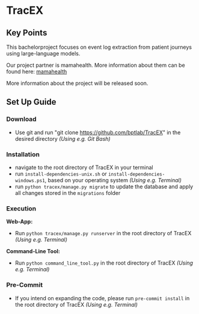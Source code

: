 # TracEX


## Key Points

This bachelorproject focuses on event log extraction from patient journeys using large-language models.

Our project partner is mamahealth. More information about them can be found here: [mamahealth](https://www.mamahealth.io/)

More information about the project will be released soon.


## Set Up Guide

### Download

- Use git and run "git clone https://github.com/bptlab/TracEX" in the desired directory _(Using e.g. Git Bash)_

### Installation
- navigate to the root directory of TracEX in your terminal
- run `install-dependencies-unix.sh` or `install-dependencies-windows.ps1`, based on your operating system _(Using e.g. Terminal)_
- run `python tracex/manage.py migrate` to update the database and apply all changes stored in the `migrations` folder

### Execution

**Web-App:**
- Run `python tracex/manage.py runserver` in the root directory of TracEX _(Using e.g. Terminal)_

**Command-Line Tool:**
- Run `python command_line_tool.py` in the root directory of TracEX _(Using e.g. Terminal)_

### Pre-Commit

- If you intend on expanding the code, please run `pre-commit install` in the root directory of TracEX _(Using e.g. Terminal)_
